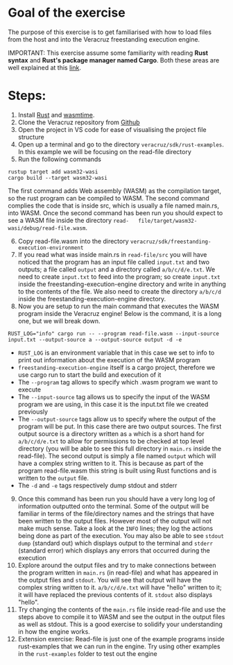 # Goal of the exercise

The purpose of this exercise is to get familiarised with how to load files from the host and into the Veracruz freestanding execution engine.

IMPORTANT: This exercise assume some familiarity with reading **Rust syntax** and **Rust's package manager named Cargo**. Both these areas are well explained at this [link](https://doc.rust-lang.org/book/title-page.html).

# Steps:
1. Install [Rust](https://www.rust-lang.org/tools/install) and [wasmtime](https://wasmtime.dev/).
2. Clone the Veracruz repository from [Github](https://github.com/veracruz-project/veracruz)
3. Open the project in VS code for ease of visualising the project file structure
4. Open up a terminal and go to the directory `veracruz/sdk/rust-examples`. In this example we will be focusing on the read-file directory
5. Run the following commands
  ```
  rustup target add wasm32-wasi
  cargo build --target wasm32-wasi
  ```
  The first command adds Web assembly (WASM) as the compilation target, so the rust program can be compiled to WASM. The second command complies the code that is     inside src, which is usually a file named main.rs, into WASM. Once the second command has been run you should expect to see a WASM file inside the directory `read-   file/target/wasm32-wasi/debug/read-file.wasm`.
  
6. Copy read-file.wasm into the directory `veracruz/sdk/freestanding-execution-environment`
7. If you read what was inside main.rs in `read-file/src` you will have noticed that the program has an input file called `input.txt` and two outputs; a file called `output` and a directory called `a/b/c/d/e.txt`. We need to create `input.txt` to feed into the program; so create `input.txt` inside the freestanding-execution-engine directory and write in anything to the contents of the file. We also need to create the directory `a/b/c/d` inside the freestanding-execution-engine directory.
8. Now you are setup to run the main command that executes the WASM program inside the Veracruz engine! Below is the command, it is a long one, but we will break down.
```
RUST_LOG="info" cargo run -- --program read-file.wasm --input-source input.txt --output-source a --output-source output -d -e
```

- `RUST_LOG` is an environment variable that in this case we set to info to print out information about the execution of the WASM program
- `freestanding-execution-engine` itself is a cargo project, therefore we use cargo run to start the build and execution of it
- The `--program` tag allows to specify which .wasm program we want to execute
- The `--input-source` tag allows us to specify the input of the WASM program we are using, in this case it is the input.txt file we created previously
- The `--output-source` tags allow us to specify where the output of the program will be put. In this case there are two output sources. The first output source is a directory written as `a` which is a short hand for `a/b/c/d/e.txt` to allow for permissions to be checked at top level directory (you will be able to see this full directory in `main.rs` inside the read-file). The second output is simply a file named `output` which will have a complex string written to it. This is because as part of the program read-file.wasm this string is built using Rust functions and is written to the `output` file.
- The `-d` and `-e` tags respectively dump stdout and stderr

9. Once this command has been run you should have a very long log of information outputted onto the terminal. Some of the output will be familiar in terms of the file/directory names and the strings that have been written to the output files. However most of the output will not make much sense. Take a look at the `INFO` lines; they log the actions being done as part of the execution. You may also be able to see `stdout dump` (standard out) which displays output to the terminal and `stderr` (standard error) which displays any errors that occurred during the execution
10. Explore around the output files and try to make connections between the program written in `main.rs` (in read-file) and what has appeared in the output files and `stdout`. You will see that output will have the complex string written to it. `a/b/c/d/e.txt` will have "hello" written to it; it will have replaced the previous contents of it. `stdout` also displays "hello".
11. Try changing the contents of the `main.rs` file inside read-file and use the steps above to compile it to WASM and see the output in the output files as well as stdout. This is a good exercise to solidify your understanding in how the engine works.
12. Extension exercise: Read-file is just one of the example programs inside rust-examples that we can run in the engine. Try using other examples in the `rust-examples` folder to test out the engine
